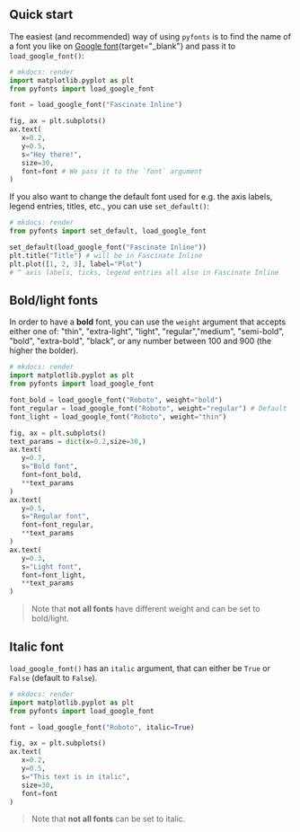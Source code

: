 ## Quick start

The easiest (and recommended) way of using `pyfonts` is to find the name of a font you like on [Google font](https://fonts.google.com/){target="\_blank"} and pass it to `load_google_font()`:

```py
# mkdocs: render
import matplotlib.pyplot as plt
from pyfonts import load_google_font

font = load_google_font("Fascinate Inline")

fig, ax = plt.subplots()
ax.text(
   x=0.2,
   y=0.5,
   s="Hey there!",
   size=30,
   font=font # We pass it to the `font` argument
)
```

If you also want to change the default font used for e.g. the axis labels, legend entries, titles, etc., you can use `set_default()`:

```py
# mkdocs: render
from pyfonts import set_default, load_google_font

set_default(load_google_font("Fascinate Inline"))
plt.title("Title") # will be in Fascinate Inline
plt.plot([1, 2, 3], label="Plot") 
# ^ axis labels, ticks, legend entries all also in Fascinate Inline
```

## Bold/light fonts

In order to have a **bold** font, you can use the `weight` argument that accepts either one of: "thin", "extra-light", "light", "regular","medium", "semi-bold", "bold", "extra-bold", "black", or any number between 100 and 900 (the higher the bolder).

```py
# mkdocs: render
import matplotlib.pyplot as plt
from pyfonts import load_google_font

font_bold = load_google_font("Roboto", weight="bold")
font_regular = load_google_font("Roboto", weight="regular") # Default
font_light = load_google_font("Roboto", weight="thin")

fig, ax = plt.subplots()
text_params = dict(x=0.2,size=30,)
ax.text(
   y=0.7,
   s="Bold font",
   font=font_bold,
   **text_params
)
ax.text(
   y=0.5,
   s="Regular font",
   font=font_regular,
   **text_params
)
ax.text(
   y=0.3,
   s="Light font",
   font=font_light,
   **text_params
)
```

> Note that **not all fonts** have different weight and can be set to bold/light.

## Italic font

`load_google_font()` has an `italic` argument, that can either be `True` or `False` (default to `False`).

```py
# mkdocs: render
import matplotlib.pyplot as plt
from pyfonts import load_google_font

font = load_google_font("Roboto", italic=True)

fig, ax = plt.subplots()
ax.text(
   x=0.2,
   y=0.5,
   s="This text is in italic",
   size=30,
   font=font
)
```

> Note that **not all fonts** can be set to italic.
